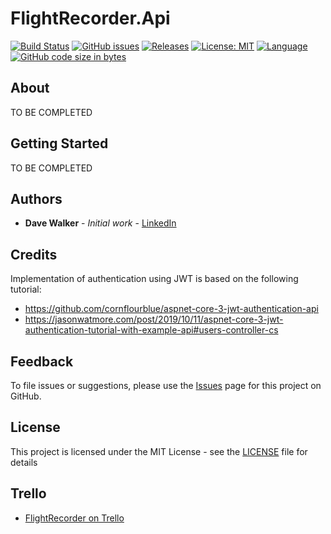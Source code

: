 # FlightRecorder.Api

[![Build Status](https://github.com/davewalker5/FlightRecorder.Api/workflows/.NET%20Core%20CI%20Build/badge.svg)](https://github.com/davewalker5/FlightRecorder.Api/actions)
[![GitHub issues](https://img.shields.io/github/issues/davewalker5/FlightRecorder.Api)](https://github.com/davewalker5/DroneFlightLogDb/issues)
[![Releases](https://img.shields.io/github/v/release/davewalker5/FlightRecorder.Api.svg?include_prereleases)](https://github.com/davewalker5/FlightRecorder.Api/releases)
[![License: MIT](https://img.shields.io/badge/License-MIT-blue.svg)](https://github.com/davewalker5/FlightRecorder.Api/blob/master/LICENSE)
[![Language](https://img.shields.io/badge/language-c%23-blue.svg)](https://github.com/davewalker5/FlightRecorder.Api/)
[![GitHub code size in bytes](https://img.shields.io/github/languages/code-size/davewalker5/FlightRecorder.Api)](https://github.com/davewalker5/FlightRecorder.Api/)

## About

TO BE COMPLETED

## Getting Started

TO BE COMPLETED

## Authors

- **Dave Walker** - *Initial work* - [LinkedIn](https://www.linkedin.com/in/davewalker5/)

## Credits

Implementation of authentication using JWT is based on the following tutorial:

- https://github.com/cornflourblue/aspnet-core-3-jwt-authentication-api
- https://jasonwatmore.com/post/2019/10/11/aspnet-core-3-jwt-authentication-tutorial-with-example-api#users-controller-cs

## Feedback

To file issues or suggestions, please use the [Issues](https://github.com/davewalker5/FlightRecorder.Api/issues) page for this project on GitHub.

## License

This project is licensed under the MIT License - see the [LICENSE](LICENSE) file for details

## Trello

*  [FlightRecorder on Trello](https://trello.com/b/BZILZCFi)
